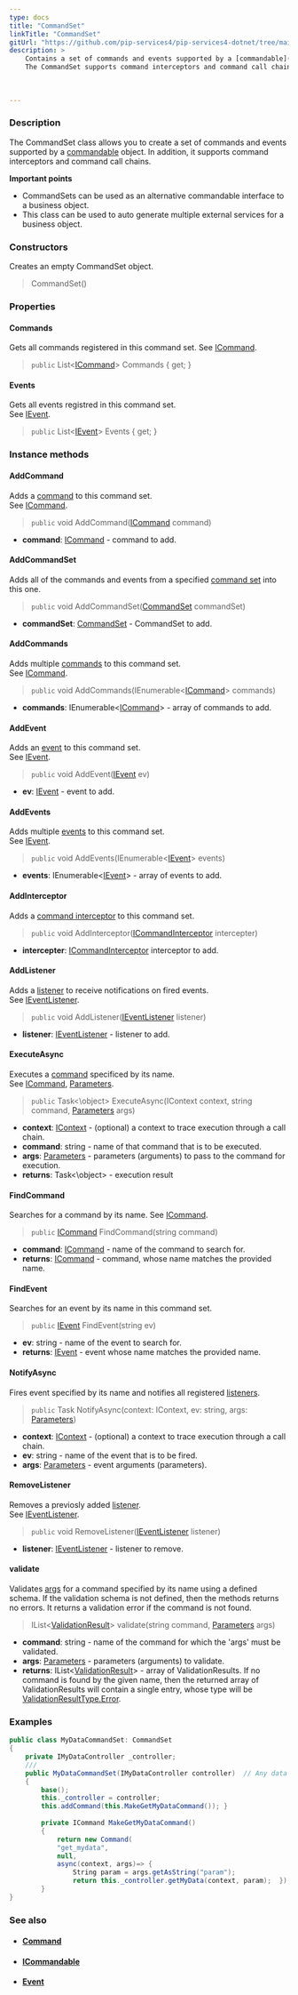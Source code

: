 ```yaml
---
type: docs
title: "CommandSet"
linkTitle: "CommandSet"
gitUrl: "https://github.com/pip-services4/pip-services4-dotnet/tree/main/pip-services4-rpc-dotnet"
description: > 
    Contains a set of commands and events supported by a [commandable](../icommandable) object.
    The CommandSet supports command interceptors and command call chains.
    
 
    
---
```


### Description

The CommandSet class allows you to create a set of commands and events supported by a [commandable](../icommandable) object. In addition, it supports command interceptors and command call chains.

**Important points**

- CommandSets can be used as an alternative commandable interface to a business object.
- This class can be used to auto generate multiple external services for a business object.

### Constructors

Creates an empty CommandSet object.

> CommandSet()


### Properties

#### Commands
Gets all commands registered in this command set.
See [ICommand](../icommand).

> `public` List<[ICommand](../icommand)> Commands { get; }


#### Events
Gets all events registred in this command set.  
See [IEvent](../ievent).

> `public` List<[IEvent](../ievent)> Events { get; }


### Instance methods

#### AddCommand
Adds a [command](../icommand) to this command set.  
See [ICommand](../icommand).

> `public` void AddCommand([ICommand](../icommand) command)

- **command**: [ICommand](../icommand) - command to add.

#### AddCommandSet
Adds all of the commands and events from a specified [command set](../command_set)
into this one. 

> `public` void AddCommandSet([CommandSet](../command_set) commandSet)

- **commandSet**: [CommandSet](../command_set) - CommandSet to add.

#### AddCommands
Adds multiple [commands](../icommand) to this command set.  
See [ICommand](../icommand).

> `public` void AddCommands(IEnumerable<[ICommand](../icommand)> commands)

- **commands**: IEnumerable<[ICommand](../icommand)> - array of commands to add.

#### AddEvent
Adds an [event](../ievent) to this command set.  
See [IEvent](../ievent).

> `public` void AddEvent([IEvent](../ievent) ev) 

- **ev**: [IEvent](../ievent) - event to add.

#### AddEvents
Adds multiple [events](../ievent) to this command set.  
See [IEvent](../ievent).

> `public` void AddEvents(IEnumerable<[IEvent](../ievent)> events)

- **events**: IEnumerable<[IEvent](../ievent)> - array of events to add.

#### AddInterceptor
Adds a [command interceptor](../icommand_interceptor) to this command set.

> `public` void AddInterceptor([ICommandInterceptor](../icommand_interceptor) intercepter)

- **intercepter**: [ICommandInterceptor](../icommand_interceptor) interceptor to add.

#### AddListener
Adds a [listener](../ievent_listener) to receive notifications on fired events.  
See [IEventListener](../ievent_listener).

> `public` void AddListener([IEventListener](../ievent_listener) listener)

- **listener**: [IEventListener](../ievent_listener) - listener to add.

#### ExecuteAsync
Executes a [command](../icommand) specificed by its name.  
See [ICommand](../icommand), [Parameters](../../../components/exec/parameters).

> `public` Task<\object\> ExecuteAsync(IContext context, string command,  [Parameters](../../../components/exec/parameters) args)

- **context**: [IContext](../../../components/context/icontext) - (optional) a context to trace execution through a call chain.
- **command**: string - name of that command that is to be executed.
- **args**: [Parameters](../../../components/exec/parameters) - parameters (arguments) to pass to the command for execution.
- **returns**: Task<\object\> - execution result

#### FindCommand
Searches for a command by its name.
See [ICommand](../icommand).

> `public` [ICommand](../icommand) FindCommand(string command)

- **command**: [ICommand](../icommand) - name of the command to search for.
- **returns**: [ICommand](../icommand) - command, whose name matches the provided name.

#### FindEvent
Searches for an event by its name in this command set.

> `public` [IEvent](../ievent) FindEvent(string ev)

- **ev**: string - name of the event to search for.
- **returns**: [IEvent](../ievent) - event whose name matches the provided name.

#### NotifyAsync
Fires event specified by its name and notifies all registered
[listeners](../ievent_listener).

> `public` Task NotifyAsync(context: IContext, ev: string, args: [Parameters](../../../components/exec/parameters))

- **context**: [IContext](../../../components/context/icontext) - (optional) a context to trace execution through a call chain.
- **ev**: string - name of the event that is to be fired.
- **args**: [Parameters](../../../components/exec/parameters) - event arguments (parameters).



#### RemoveListener
Removes a previosly added [listener](../ievent_listener).  
See [IEventListener](../ievent_listener).

> `public` void RemoveListener([IEventListener](../ievent_listener) listener)

- **listener**: [IEventListener](../ievent_listener) - listener to remove.


#### validate
Validates [args](../../../components/exec/parameters) for a command specified by its name using a defined schema.
If the validation schema is not defined, then the methods returns no errors.
It returns a validation error if the command is not found.


> IList<[ValidationResult](../../../data/validate/validation_result)> validate(string command, [Parameters](../../../components/exec/parameters) args)

- **command**: string - name of the command for which the 'args' must be validated.
- **args**: [Parameters](../../../components/exec/parameters) - parameters (arguments) to validate.
- **returns**: IList<[ValidationResult](../../../data/validate/validation_result)> - array of ValidationResults. If no command is found by the given name, then the returned array of ValidationResults will contain a single entry, whose type will be [ValidationResultType.Error](../../../data/validate/validation_result_type).



### Examples

```cs
public class MyDataCommandSet: CommandSet 
{
    private IMyDataController _controller;
    /// 
    public MyDataCommandSet(IMyDataController controller)  // Any data controller interface
    {
        base();
        this._controller = controller;
        this.addCommand(this.MakeGetMyDataCommand()); }
    
        private ICommand MakeGetMyDataCommand() 
        {
            return new Command(
            "get_mydata", 
            null,
            async(context, args)=> {
                String param = args.getAsString("param");
                return this._controller.getMyData(context, param);  });
        }
}
```

### See also
- #### [Command](../command)
- #### [ICommandable](../icommandable)
- #### [Event](../event)

